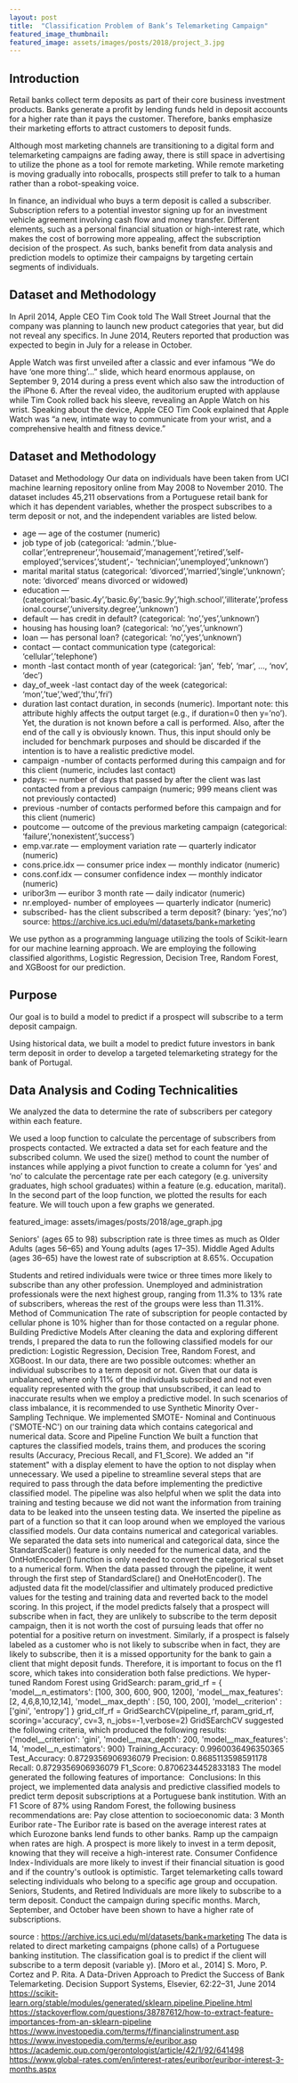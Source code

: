 ```yaml
---
layout: post
title:  "Classification Problem of Bank’s Telemarketing Campaign"
featured_image_thumbnail:
featured_image: assets/images/posts/2018/project_3.jpg
---
```

## Introduction 

Retail banks collect term deposits as part of their core business investment products. Banks generate a profit by lending funds held in deposit accounts for a higher rate than it pays the customer. Therefore, banks emphasize their marketing efforts to attract customers to deposit funds.

Although most marketing channels are transitioning to a digital form and telemarketing campaigns are fading away, there is still space in advertising to utilize the phone as a tool for remote marketing. While remote marketing is moving gradually into robocalls, prospects still prefer to talk to a human rather than a robot-speaking voice.

In finance, an individual who buys a term deposit is called a subscriber. Subscription refers to a potential investor signing up for an investment vehicle agreement involving cash flow and money transfer. Different elements, such as a personal financial situation or high-interest rate, which makes the cost of borrowing more appealing, affect the subscription decision of the prospect. As such, banks benefit from data analysis and prediction models to optimize their campaigns by targeting certain segments of individuals.

## Dataset and Methodology

In April 2014, Apple CEO Tim Cook told The Wall Street Journal that the company was planning to launch new product categories that year, but did not reveal any specifics. In June 2014, Reuters reported that production was expected to begin in July for a release in October.

Apple Watch was first unveiled after a classic and ever infamous “We do have ‘one more thing’…” slide, which heard enormous applause, on September 9, 2014 during a press event which also saw the introduction of the iPhone 6. After the reveal video, the auditorium erupted with applause while Tim Cook rolled back his sleeve, revealing an Apple Watch on his wrist. Speaking about the device, Apple CEO Tim Cook explained that Apple Watch was “a new, intimate way to communicate from your wrist, and a comprehensive health and fitness device.”


## Dataset and Methodology

Dataset and Methodology
Our data on individuals have been taken from UCI machine learning repository online from May 2008 to November 2010. The dataset includes 45,211 observations from a Portuguese retail bank for which it has dependent variables, whether the prospect subscribes to a term deposit or not, and the independent variables are listed below.

- age — age of the costumer (numeric)
- job type of job (categorical: ‘admin.’,’blue-collar’,’entrepreneur’,’housemaid’,’management’,’retired’,’self-employed’,’services’,’student’,- ’technician’,’unemployed’,’unknown’)
- marital marital status (categorical: ‘divorced’,’married’,’single’,’unknown’; note: ‘divorced’ means divorced or widowed)
- education — (categorical:’basic.4y’,’basic.6y’,’basic.9y’,’high.school’,’illiterate’,’professional.course’,’university.degree’,’unknown’)
- default — has credit in default? (categorical: ‘no’,’yes’,’unknown’)
- housing has housing loan? (categorical: ‘no’,’yes’,’unknown’)
- loan — has personal loan? (categorical: ‘no’,’yes’,’unknown’)
- contact — contact communication type (categorical: ‘cellular’,’telephone’)
- month -last contact month of year (categorical: ‘jan’, ‘feb’, ‘mar’, …, ‘nov’, ‘dec’)
- day_of_week -last contact day of the week (categorical: ‘mon’,’tue’,’wed’,’thu’,’fri’)
- duration last contact duration, in seconds (numeric). Important note: this attribute highly affects the output
target (e.g., if duration=0 then y=’no’). Yet, the duration is not known before a call is performed. Also, after the end of the call y is obviously known. Thus, this input should only be included for benchmark purposes and should be discarded if the intention is to have a realistic predictive model.
- campaign -number of contacts performed during this campaign and for this client (numeric, includes last contact)
- pdays: — number of days that passed by after the client was last contacted from a previous campaign (numeric; 999 means client was not previously contacted)
- previous -number of contacts performed before this campaign and for this client (numeric)
- poutcome — outcome of the previous marketing campaign (categorical: ‘failure’,’nonexistent’,’success’)
- emp.var.rate — employment variation rate — quarterly indicator (numeric)
- cons.price.idx — consumer price index — monthly indicator (numeric)
- cons.conf.idx — consumer confidence index — monthly indicator (numeric)
- uribor3m — euribor 3 month rate — daily indicator (numeric)
- nr.employed- number of employees — quarterly indicator (numeric)
- subscribed- has the client subscribed a term deposit? (binary: ‘yes’,’no’)
source: https://archive.ics.uci.edu/ml/datasets/bank+marketing


We use python as a programming language utilizing the tools of Scikit-learn for our machine learning approach. We are employing the following classified algorithms, Logistic Regression, Decision Tree, Random Forest, and XGBoost for our prediction.

## Purpose

Our goal is to build a model to predict if a prospect will subscribe to a term deposit campaign.

Using historical data, we built a model to predict future investors in bank term deposit in order to develop a targeted telemarketing strategy for the bank of Portugal.

## Data Analysis and Coding Technicalities

We analyzed the data to determine the rate of subscribers per category within each feature.

We used a loop function to calculate the percentage of subscribers from prospects contacted. We extracted a data set for each feature and the subscribed column. We used the size() method to count the number of instances while applying a pivot function to create a column for ‘yes’ and ‘no’ to calculate the percentage rate per each category (e.g. university graduates, high school graduates) within a feature (e.g. education, marital). In the second part of the loop function, we plotted the results for each feature. We will touch upon a few graphs we generated.

featured_image: assets/images/posts/2018/age_graph.jpg



Seniors' (ages 65 to 98) subscription rate is three times as much as Older Adults (ages 56–65) and Young adults (ages 17–35). Middle Aged Adults (ages 36–65) have the lowest rate of subscription at 8.65%.
Occupation





Students and retired individuals were twice or three times more likely to subscribe than any other profession. Unemployed and administration professionals were the next highest group, ranging from 11.3% to 13% rate of subscribers, whereas the rest of the groups were less than 11.31%.
Method of Communication
The rate of subscription for people contacted by cellular phone is 10% higher than for those contacted on a regular phone.
Building Predictive Models
After cleaning the data and exploring different trends, I prepared the data to run the following classified models for our prediction: Logistic Regression, Decision Tree, Random Forest, and XGBoost.
In our data, there are two possible outcomes: whether an individual subscribes to a term deposit or not. Given that our data is unbalanced, where only 11% of the individuals subscribed and not even equality represented with the group that unsubscribed, it can lead to inaccurate results when we employ a predictive model. In such scenarios of class imbalance, it is recommended to use Synthetic Minority Over - Sampling Technique. We implemented SMOTE- Nominal and Continuous ('SMOTE-NC') on our training data which contains categorical and numerical data.
Score and Pipeline Function
We built a function that captures the classified models, trains them, and produces the scoring results (Accuracy, Precious Recall, and F1_Score). We added an "if statement" with a display element to have the option to not display when unnecessary.
We used a pipeline to streamline several steps that are required to pass through the data before implementing the predictive classified model. The pipeline was also helpful when we split the data into training and testing because we did not want the information from training data to be leaked into the unseen testing data.
We inserted the pipeline as part of a function so that it can loop around when we employed the various classified models.
Our data contains numerical and categorical variables. We separated the data sets into numerical and categorical data, since the StandardScaler() feature is only needed for the numerical data, and the OntHotEncoder() function is only needed to convert the categorical subset to a numerical form.
When the data passed through the pipeline, it went through the first step of StandardSclare() and OneHotEncoder(). The adjusted data fit the model/classifier and ultimately produced predictive values for the testing and training data and reverted back to the model scoring.
In this project, if the model predicts falsely that a prospect will subscribe when in fact, they are unlikely to subscribe to the term deposit campaign, then it is not worth the cost of pursuing leads that offer no potential for a positive return on investment.
Similarly, if a prospect is falsely labeled as a customer who is not likely to subscribe when in fact, they are likely to subscribe, then it is a missed opportunity for the bank to gain a client that might deposit funds.
Therefore, it is important to focus on the f1 score, which takes into consideration both false predictions.
We hyper-tuned Random Forest using GridSearch:
param_grid_rf = {
'model__n_estimators': [100, 300, 600, 900, 1200],
'model__max_features': [2, 4,6,8,10,12,14],
'model__max_depth' : [50, 100, 200],
'model__criterion' :['gini', 'entropy']
}
grid_clf_rf = GridSearchCV(pipeline_rf, param_grid_rf, scoring='accuracy',
cv=3, n_jobs=-1,verbose=2)
GridSEarchCV suggested the following criteria, which produced the following results:
{'model__criterion': 'gini',
'model__max_depth': 200,
'model__max_features': 14,
'model__n_estimators': 900}
Training_Accuracy: 0.9960036496350365
Test_Accuracy: 0.8729356906936079
Precision: 0.8685113598591178
Recall: 0.8729356906936079
F1_Score: 0.8706234452833183
The model generated the following features of importance:
​​
Conclusions:
In this project, we implemented data analysis and predictive classified models to predict term deposit subscriptions at a Portuguese bank institution. With an F1 Score of 87% using Random Forest, the following business recommendations are:
Pay close attention to socioeconomic data:
3 Month Euribor rate - The Euribor rate is based on the average interest rates at which Eurozone banks lend funds to other banks. Ramp up the campaign when rates are high. A prospect is more likely to invest in a term deposit, knowing that they will receive a high-interest rate.
Consumer Confidence Index - Individuals are more likely to invest if their financial situation is good and if the country's outlook is optimistic.
Target telemarketing calls toward selecting individuals who belong to a specific age group and occupation. Seniors, Students, and Retired Individuals are more likely to subscribe to a term deposit.
Conduct the campaign during specific months. March, September, and October have been shown to have a higher rate of subscriptions.

source : https://archive.ics.uci.edu/ml/datasets/bank+marketing
The data is related to direct marketing campaigns (phone calls) of a Portuguese banking institution. The classification goal is to predict if the client will subscribe to a term deposit (variable y).
[Moro et al., 2014] S. Moro, P. Cortez and P. Rita. A Data-Driven Approach to Predict the Success of Bank Telemarketing. Decision Support Systems, Elsevier, 62:22–31, June 2014
https://scikit-learn.org/stable/modules/generated/sklearn.pipeline.Pipeline.html
https://stackoverflow.com/questions/38787612/how-to-extract-feature-importances-from-an-sklearn-pipeline
https://www.investopedia.com/terms/f/financialinstrument.asp
https://www.investopedia.com/terms/e/euribor.asp
https://academic.oup.com/gerontologist/article/42/1/92/641498
https://www.global-rates.com/en/interest-rates/euribor/euribor-interest-3-months.aspx
